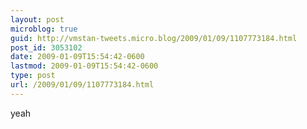 ```yaml
---
layout: post
microblog: true
guid: http://vmstan-tweets.micro.blog/2009/01/09/1107773184.html
post_id: 3053102
date: 2009-01-09T15:54:42-0600
lastmod: 2009-01-09T15:54:42-0600
type: post
url: /2009/01/09/1107773184.html
---
```

yeah
